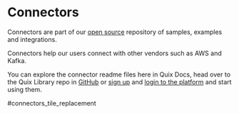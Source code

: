 # Connectors

Connectors are part of our [open source](https://github.com/quixio/quix-library) repository of samples, examples and integrations.

Connectors help our users connect with other vendors such as AWS and Kafka.

You can explore the connector readme files here in Quix Docs, head over to the Quix Library repo in [GitHub](https://github.com/quixio/quix-library) or [sign up](https://quix.io/signup) and [login to the platform](https://portal.platform.quix.ai/) and start using them.

#connectors_tile_replacement